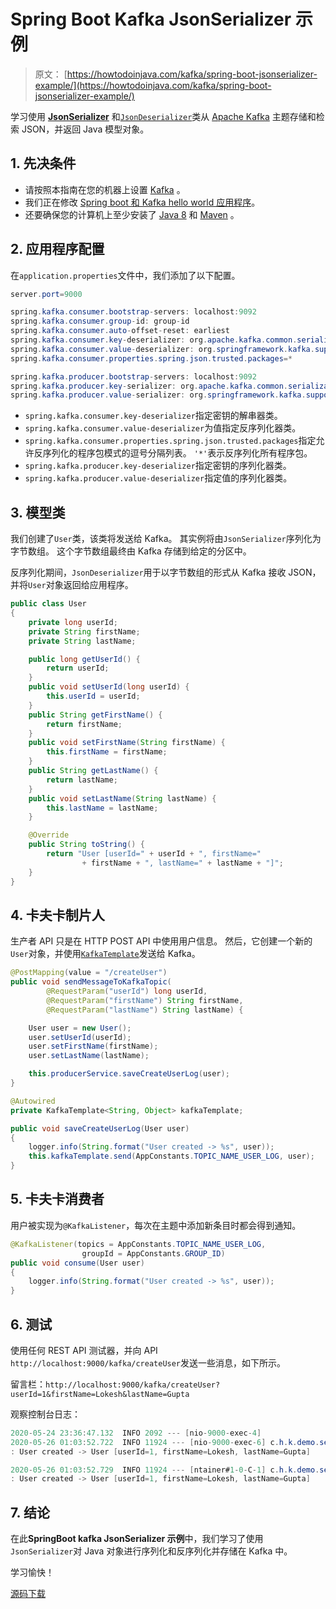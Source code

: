 # Spring Boot Kafka JsonSerializer 示例

> 原文： [https://howtodoinjava.com/kafka/spring-boot-jsonserializer-example/](https://howtodoinjava.com/kafka/spring-boot-jsonserializer-example/)

学习使用 **[JsonSerializer](https://docs.spring.io/spring-kafka/api/org/springframework/kafka/support/serializer/JsonSerializer.html)** 和[`JsonDeserializer`](https://docs.spring.io/spring-kafka/api/org/springframework/kafka/support/serializer/JsonDeserializer.html)类从 [Apache Kafka](https://howtodoinjava.com/kafka/tutorial-introduction/) 主题存储和检索 JSON，并返回 Java 模型对象。

## 1\. 先决条件

*   请按照本指南在您的机器上设置 [Kafka](https://howtodoinjava.com/kafka/getting-started-windows-10/) 。
*   我们正在修改 [Spring boot 和 Kafka hello world 应用程序](https://howtodoinjava.com/kafka/spring-boot-with-kafka/)。
*   还要确保您的计算机上至少安装了 [Java 8](https://howtodoinjava.com/java/basics/jdk-jre-jvm/#downloads) 和 [Maven](https://howtodoinjava.com/maven/how-to-install-maven-on-windows/) 。

## 2\. 应用程序配置

在`application.properties`文件中，我们添加了以下配置。

```java
server.port=9000

spring.kafka.consumer.bootstrap-servers: localhost:9092
spring.kafka.consumer.group-id: group-id
spring.kafka.consumer.auto-offset-reset: earliest
spring.kafka.consumer.key-deserializer: org.apache.kafka.common.serialization.StringDeserializer
spring.kafka.consumer.value-deserializer: org.springframework.kafka.support.serializer.JsonDeserializer
spring.kafka.consumer.properties.spring.json.trusted.packages=*

spring.kafka.producer.bootstrap-servers: localhost:9092
spring.kafka.producer.key-serializer: org.apache.kafka.common.serialization.StringSerializer
spring.kafka.producer.value-serializer: org.springframework.kafka.support.serializer.JsonSerializer

```

*   `spring.kafka.consumer.key-deserializer`指定密钥的解串器类。
*   `spring.kafka.consumer.value-deserializer`为值指定反序列化器类。
*   `spring.kafka.consumer.properties.spring.json.trusted.packages`指定允许反序列化的程序包模式的逗号分隔列表。 `'*'`表示反序列化所有程序包。
*   `spring.kafka.producer.key-deserializer`指定密钥的序列化器类。
*   `spring.kafka.producer.value-deserializer`指定值的序列化器类。

## 3\. 模型类

我们创建了`User`类，该类将发送给 Kafka。 其实例将由`JsonSerializer`序列化为字节数组。 这个字节数组最终由 Kafka 存储到给定的分区中。

反序列化期间，`JsonDeserializer`用于以字节数组的形式从 Kafka 接收 JSON，并将`User`对象返回给应用程序。

```java
public class User 
{
	private long userId;
    private String firstName;
    private String lastName;

	public long getUserId() {
		return userId;
	}
	public void setUserId(long userId) {
		this.userId = userId;
	}
	public String getFirstName() {
		return firstName;
	}
	public void setFirstName(String firstName) {
		this.firstName = firstName;
	}
	public String getLastName() {
		return lastName;
	}
	public void setLastName(String lastName) {
		this.lastName = lastName;
	}

	@Override
	public String toString() {
		return "User [userId=" + userId + ", firstName=" 
		        + firstName + ", lastName=" + lastName + "]";
	}
}

```

## 4\. 卡夫卡制片人

生产者 API 只是在 HTTP POST API 中使用用户信息。 然后，它创建一个新的`User`对象，并使用[`KafkaTemplate`](https://docs.spring.io/spring-kafka/api/org/springframework/kafka/core/KafkaTemplate.html)发送给 Kafka。

```java
@PostMapping(value = "/createUser")
public void sendMessageToKafkaTopic(
		@RequestParam("userId") long userId, 
		@RequestParam("firstName") String firstName,
		@RequestParam("lastName") String lastName) {

	User user = new User();
	user.setUserId(userId);
	user.setFirstName(firstName);
	user.setLastName(lastName);

	this.producerService.saveCreateUserLog(user);
}

```

```java
@Autowired
private KafkaTemplate<String, Object> kafkaTemplate;

public void saveCreateUserLog(User user) 
{
	logger.info(String.format("User created -> %s", user));
	this.kafkaTemplate.send(AppConstants.TOPIC_NAME_USER_LOG, user);
}

```

## 5\. 卡夫卡消费者

用户被实现为`@KafkaListener`，每次在主题中添加新条目时都会得到通知。

```java
@KafkaListener(topics = AppConstants.TOPIC_NAME_USER_LOG, 
				groupId = AppConstants.GROUP_ID)
public void consume(User user) 
{
	logger.info(String.format("User created -> %s", user));
}

```

## 6\. 测试

使用任何 REST API 测试器，并向 API `http://localhost:9000/kafka/createUser`发送一些消息，如下所示。

留言栏：`http://localhost:9000/kafka/createUser?userId=1&firstName=Lokesh&lastName=Gupta`

观察控制台日志：

```java
2020-05-24 23:36:47.132  INFO 2092 --- [nio-9000-exec-4] 
2020-05-26 01:03:52.722  INFO 11924 --- [nio-9000-exec-6] c.h.k.demo.service.KafKaProducerService  
: User created -> User [userId=1, firstName=Lokesh, lastName=Gupta]

2020-05-26 01:03:52.729  INFO 11924 --- [ntainer#1-0-C-1] c.h.k.demo.service.KafKaConsumerService  
: User created -> User [userId=1, firstName=Lokesh, lastName=Gupta]

```

## 7\. 结论

在此**SpringBoot kafka JsonSerializer 示例**中，我们学习了使用`JsonSerializer`对 Java 对象进行序列化和反序列化并存储在 Kafka 中。

学习愉快！

[源码下载](https://github.com/lokeshgupta1981/Kafka-Tutorials)